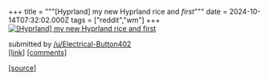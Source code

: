 +++
title = """[Hyprland] my new Hyprland rice and *first*"""
date = 2024-10-14T07:32:02.000Z
tags = ["reddit","wm"]
+++
[![[Hyprland] my new Hyprland rice and *first*](https://preview.redd.it/i4uv2vqucoud1.png?width=640&crop=smart&auto=webp&s=e8910a0d5a4053f613cc1cb2ebe8db8f0534f3f7 "[Hyprland] my new Hyprland rice and *first*")](https://www.reddit.com/r/unixporn/comments/1g3ag1f/hyprland_my_new_hyprland_rice_and_first/)

submitted by [/u/Electrical-Button402](https://www.reddit.com/user/Electrical-Button402)  
[\[link\]](https://i.redd.it/i4uv2vqucoud1.png) [\[comments\]](https://www.reddit.com/r/unixporn/comments/1g3ag1f/hyprland_my_new_hyprland_rice_and_first/)

[[source]](https://www.reddit.com/r/unixporn/comments/1g3ag1f/hyprland_my_new_hyprland_rice_and_first/)
